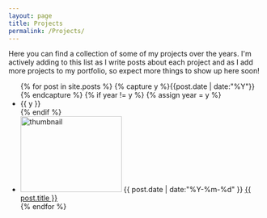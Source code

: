 ```yaml
---
layout: page
title: Projects
permalink: /Projects/
---
```


Here you can find a collection of some of my projects over the years. I'm actively adding to this list as I write posts about each project and as I add more projects to my portfolio, so expect more things to show up here soon!

<ul class="listing">
{% for post in site.posts %}
  {% capture y %}{{post.date | date:"%Y"}}{% endcapture %}
  {% if year != y %}
    {% assign year = y %}
    <li class="listing-seperator">{{ y }}</li>
  {% endif %}
  <li class="listing-item">
  <a href="{{ post.url | prepend: site.baseurl }}">
	<img src="{{ site.baseurl }}/{{ post.thumbnail }}"  	style="width:200px;height:150px;" alt="thumbnail"></a>    <time datetime="{{ post.date | date:"%Y-%m-%d" }}">{{ post.date | date:"%Y-%m-%d" }}</time>
    <a href="{{ post.url | prepend: site.baseurl }}" title="{{ post.title }}">{{ post.title }}</a>
  </li>
{% endfor %}
</ul>
